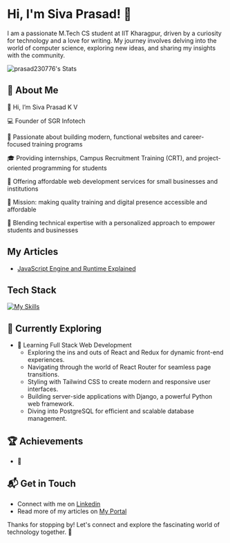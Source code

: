 # Hi, I'm Siva Prasad! 👋

I am a passionate M.Tech CS student at IIT Kharagpur, driven by a curiosity for technology and a love for writing. My journey involves delving into the world of computer science, exploring new ideas, and sharing my insights with the community.

![prasad230776's Stats](https://github-readme-stats.vercel.app/api?username=prasad230776&theme=vue-dark&show_icons=true&hide_border=true&count_private=true)

## 🚀 About Me

👋 Hi, I’m Siva Prasad K V

💻 Founder of SGR Infotech

🚀 Passionate about building modern, functional websites and career-focused training programs

🎓 Providing internships, Campus Recruitment Training (CRT), and project-oriented programming for students

🏢 Offering affordable web development services for small businesses and institutions

🎯 Mission: making quality training and digital presence accessible and affordable

🤝 Blending technical expertise with a personalized approach to empower students and businesses
## My Articles
- [JavaScript Engine and Runtime Explained](https://www.freecodecamp.org/news/javascript-engine-and-runtime-explained/)


## Tech Stack
[![My Skills](https://skillicons.dev/icons?i=js,html,css,wasm)](https://skillicons.dev)

## 🌱 Currently Exploring

- 🚀 Learning Full Stack Web Development
  - Exploring the ins and outs of React and Redux for dynamic front-end experiences.
  - Navigating through the world of React Router for seamless page transitions.
  - Styling with Tailwind CSS to create modern and responsive user interfaces.
  - Building server-side applications with Django, a powerful Python web framework.
  - Diving into PostgreSQL for efficient and scalable database management.

 ## 🏆 Achievements

- 🌟 


## 📬 Get in Touch

- Connect with me on [Linkedin](https://www.linkedin.com/in/siva-prasad-karnati/)
- Read more of my articles on [My Portal](https://sgrinfo.tech)

Thanks for stopping by! Let's connect and explore the fascinating world of technology together. 🚀
